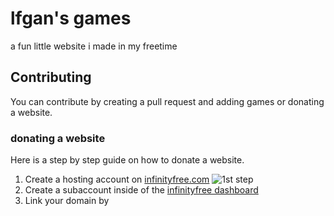 # lfgan's games

a fun little website i made in my freetime


## Contributing

You can contribute by creating a pull request and adding games or donating a website.

### donating a website

Here is a step by step guide on how to donate a website.

1. Create a hosting account on [infinityfree.com](https://www.infinityfree.com/) ![1st step](https://i.imgur.com/lpDVRvL.png)
2. Create a subaccount inside of the [infinityfree dashboard](https://dash.infinityfree.com/accounts)
3. Link your domain by
